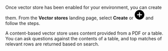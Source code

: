 Once vector store has been enabled for your environment, you can create them. From the **Vector stores** landing page, select **Create** or ![Add icon, plus sign.](Images/ebt1659745488877.svg) and follow the steps.

A content-based vector store uses content provided from a PDF or a table. You can ask questions against the contents of a table, and top matches of relevant rows are returned based on search.

